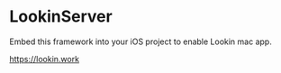 # LookinServer
Embed this framework into your iOS project to enable Lookin mac app.

https://lookin.work
